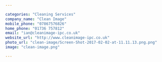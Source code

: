 ```yaml
---

categories: "Cleaning Services"
company_name: "Clean Image"
mobile_phone: "07867576826"
home_phone: "01736 757812"
email: "ian@cleanimage-ipc.co.uk"
website_url: "http://www.cleanimage-ipc.co.uk"
photo_url: "clean-image/Screen-Shot-2017-02-02-at-11.11.13.png.png"
image: "clean-image.png"

---
```

